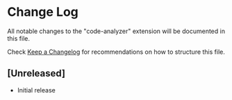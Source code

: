 # Change Log

All notable changes to the "code-analyzer" extension will be documented in this file.

Check [Keep a Changelog](http://keepachangelog.com/) for recommendations on how to structure this file.

## [Unreleased]

- Initial release